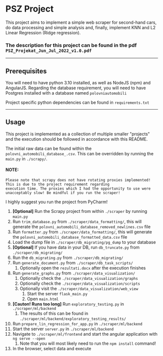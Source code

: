 # PSZ Project

This project aims to implement a simple web scraper for second-hand cars, do data processing and simple analysis and,
finally, implement KNN and L2 Linear Regression (Ridge regression).

### The description for this project can be found in the pdf `PSZ_Projekat_Jun_Jul_2022_v1.0.pdf`

---
## Prerequisites
You will need to have python 3.10 installed, as well as NodeJS (npm) and AngularJS. Regarding the database requirement,
you will need to have Postgres installed with a database named `polovniautomobili`

Project specific python dependencies can be found in `requirements.txt`

---
## Usage

This project is implemented as a collection of multiple smaller "projects" and the execution should be followed in 
accordance with this README.

The initial raw data can be found within the `polovni_automobili_database_.csv`. This can be overridden by running the 
`main.py` in `./scrapy/`. 
#### NOTE:
```
Please note that scrapy does not have rotating proxies implemented! This is due to the project requirement regarding
execution time. The proxies which I had the opportunity to use were unacceptably slow! Be mindful if you run the scraper!
```
I highly suggest you run the project from PyCharm!

1. **[Optional]** Run the Scrapy project from within `./scraper` by running `main.py`
2. Run `trim_database.py` from `./scraper/data_formatting/`, this will generate the `polovni_automobili_database_removed_newlines.csv` file
3. Run `formatter.py` from `./scraper/data_formatting/`, this will generate the `polovni_automobili_database_formatted_data.csv` file
4. Load the dump file in `./scraper/db_migrating/pg_dump` to your database
5. **[Optional]** If you have data in your DB, run `db_truncate.py` from `./scraper/db_migrating/`
6. Run the `db_migrating.py` from  `./scraper/db_migrating/`
7. Run  `generate_document.py` from `./scraper/db_task_scripts/`
   1. Optionally open the `rezultati.docx` after the execution finishes
8. Run `generate_graphs.py` from `./scraper/data_visualization/`
   1. Optionally check the `./scraper/data_visualization/graphs`
   2. Optionally check the `./scraper/data_visualization/scripts`
   3. Optionally visit the `./scraper/data_visualization/web_view`
      1. Start the server `flask_main.py`
      2. Open `main.html`
9. **[Cauton! Runs too long]** Run `exploratory_testing.py` in `./scraper/ml/backend`
   1. The results of this can be found in `./scraper/ml/backend/exploratory_testing_results/`
10. Run `prepare_lin_regression_for_app.py` in `./scraper/ml/backend`
11. Start the server `server.py` in `./scraper/ml/backend`
12. Navigate to `./scraper/ml/frontend` and start the angular application with `ng serve --open`
    1. Note that you will most likely need to run the `npm install` command!
13. In the browser, select data and execute